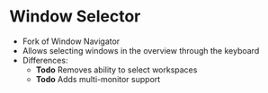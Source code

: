 # Window Selector
* Fork of Window Navigator
* Allows selecting windows in the overview through the keyboard
* Differences:
	* **Todo** Removes ability to select workspaces
	* **Todo** Adds multi-monitor support
